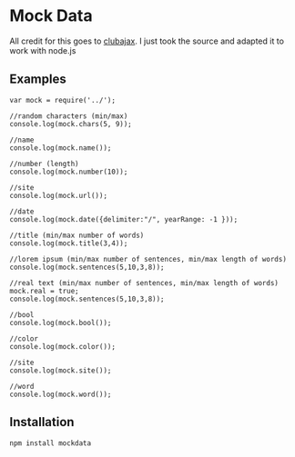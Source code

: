 # Mock Data

All credit for this goes to [clubajax](http://clubajax.org/mock-data-randomizer/).  I just took the source and adapted it to work with node.js

## Examples

	var mock = require('../');

	//random characters (min/max)
	console.log(mock.chars(5, 9));

	//name
	console.log(mock.name());

	//number (length)
	console.log(mock.number(10));

	//site
	console.log(mock.url());

	//date
	console.log(mock.date({delimiter:"/", yearRange: -1 }));

	//title (min/max number of words)
	console.log(mock.title(3,4));

	//lorem ipsum (min/max number of sentences, min/max length of words)
	console.log(mock.sentences(5,10,3,8));

	//real text (min/max number of sentences, min/max length of words)
	mock.real = true;
	console.log(mock.sentences(5,10,3,8));

	//bool
	console.log(mock.bool());

	//color
	console.log(mock.color());

	//site
	console.log(mock.site());

	//word
	console.log(mock.word());

## Installation

	npm install mockdata

